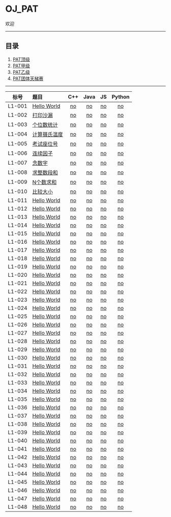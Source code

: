# OJ_PAT

欢迎

---

## 目录
1. [PAT顶级](https://www.baidu.com)
1. [PAT甲级](https://www.baidu.com)
1. [PAT乙级](https://www.baidu.com)
1. [PAT团体天梯赛](https://www.baidu.com)

---

|标号|题目|C++|Java|JS|Python|
|:-:|:-|:-:|:-:|:-:|:-:|
|L1-001|[Hello World](https://www.patest.cn/contests/gplt/L1-001)|[no]()|[no]()|[no]()|[no]()|
|L1-002|[打印沙漏](https://www.patest.cn/contests/gplt/L1-002)|[no]()|[no]()|[no]()|[no]()|
|L1-003|[个位数统计](https://www.patest.cn/contests/gplt/L1-003)|[no]()|[no]()|[no]()|[no]()|
|L1-004|[计算摄氏温度](https://www.patest.cn/contests/gplt/L1-004)|[no]()|[no]()|[no]()|[no]()|
|L1-005|[考试座位号](https://www.patest.cn/contests/gplt/L1-005)|[no]()|[no]()|[no]()|[no]()|
|L1-006|[连续因子](https://www.patest.cn/contests/gplt/L1-006)|[no]()|[no]()|[no]()|[no]()|
|L1-007|[念数字](https://www.patest.cn/contests/gplt/L1-007)|[no]()|[no]()|[no]()|[no]()|
|L1-008|[求整数段和](https://www.patest.cn/contests/gplt/L1-008)|[no]()|[no]()|[no]()|[no]()|
|L1-009|[N个数求和](https://www.patest.cn/contests/gplt/L1-009)|[no]()|[no]()|[no]()|[no]()|
|L1-010|[比较大小](https://www.patest.cn/contests/gplt/L1-010)|[no]()|[no]()|[no]()|[no]()|
|L1-011|[Hello World](https://www.patest.cn/contests/gplt/L1-011)|[no]()|[no]()|[no]()|[no]()|
|L1-012|[Hello World](https://www.patest.cn/contests/gplt/L1-012)|[no]()|[no]()|[no]()|[no]()|
|L1-013|[Hello World](https://www.patest.cn/contests/gplt/L1-013)|[no]()|[no]()|[no]()|[no]()|
|L1-014|[Hello World](https://www.patest.cn/contests/gplt/L1-014)|[no]()|[no]()|[no]()|[no]()|
|L1-015|[Hello World](https://www.patest.cn/contests/gplt/L1-015)|[no]()|[no]()|[no]()|[no]()|
|L1-016|[Hello World](https://www.patest.cn/contests/gplt/L1-016)|[no]()|[no]()|[no]()|[no]()|
|L1-017|[Hello World](https://www.patest.cn/contests/gplt/L1-017)|[no]()|[no]()|[no]()|[no]()|
|L1-018|[Hello World]()|[no]()|[no]()|[no]()|[no]()|
|L1-019|[Hello World]()|[no]()|[no]()|[no]()|[no]()|
|L1-020|[Hello World]()|[no]()|[no]()|[no]()|[no]()|
|L1-021|[Hello World]()|[no]()|[no]()|[no]()|[no]()|
|L1-022|[Hello World]()|[no]()|[no]()|[no]()|[no]()|
|L1-023|[Hello World]()|[no]()|[no]()|[no]()|[no]()|
|L1-024|[Hello World]()|[no]()|[no]()|[no]()|[no]()|
|L1-025|[Hello World]()|[no]()|[no]()|[no]()|[no]()|
|L1-026|[Hello World]()|[no]()|[no]()|[no]()|[no]()|
|L1-027|[Hello World]()|[no]()|[no]()|[no]()|[no]()|
|L1-028|[Hello World]()|[no]()|[no]()|[no]()|[no]()|
|L1-029|[Hello World]()|[no]()|[no]()|[no]()|[no]()|
|L1-030|[Hello World]()|[no]()|[no]()|[no]()|[no]()|
|L1-031|[Hello World]()|[no]()|[no]()|[no]()|[no]()|
|L1-032|[Hello World]()|[no]()|[no]()|[no]()|[no]()|
|L1-033|[Hello World]()|[no]()|[no]()|[no]()|[no]()|
|L1-034|[Hello World]()|[no]()|[no]()|[no]()|[no]()|
|L1-035|[Hello World]()|[no]()|[no]()|[no]()|[no]()|
|L1-036|[Hello World]()|[no]()|[no]()|[no]()|[no]()|
|L1-037|[Hello World]()|[no]()|[no]()|[no]()|[no]()|
|L1-038|[Hello World]()|[no]()|[no]()|[no]()|[no]()|
|L1-039|[Hello World]()|[no]()|[no]()|[no]()|[no]()|
|L1-040|[Hello World]()|[no]()|[no]()|[no]()|[no]()|
|L1-041|[Hello World]()|[no]()|[no]()|[no]()|[no]()|
|L1-042|[Hello World]()|[no]()|[no]()|[no]()|[no]()|
|L1-043|[Hello World]()|[no]()|[no]()|[no]()|[no]()|
|L1-044|[Hello World]()|[no]()|[no]()|[no]()|[no]()|
|L1-045|[Hello World]()|[no]()|[no]()|[no]()|[no]()|
|L1-046|[Hello World]()|[no]()|[no]()|[no]()|[no]()|
|L1-047|[Hello World]()|[no]()|[no]()|[no]()|[no]()|
|L1-048|[Hello World]()|[no]()|[no]()|[no]()|[no]()|